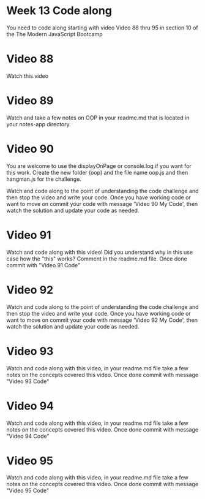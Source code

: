 # Week 13 Code along
You need to code along starting with video  Video 88 thru 95 in section 10 of the The Modern JavaScript Bootcamp

# Video 88 
Watch this video

# Video 89
Watch and take a few notes on OOP in your readme.md that is located in your notes-app directory.

# Video 90
You are welcome to use the displayOnPage or console.log if you want for this work. Create the new folder (oop) and the file name oop.js and then hangman.js for the challenge.

Watch and code along to the point of understanding the code challenge and then stop the video and write your code.  Once you have working code or want to move on commit your code with message 'Video 90 My Code', then watch the solution and update your code as needed.

# Video 91
Watch and code along with this video!  Did you understand why in this use case how the "this" works?  Comment in the readme.md file.  Once done commit with "Video 91 Code"

# Video 92
Watch and code along to the point of understanding the code challenge and then stop the video and write your code.  Once you have working code or want to move on commit your code with message 'Video 92 My Code', then watch the solution and update your code as needed.

# Video 93
Watch and code along with this video, in your readme.md file take a few notes on the concepts covered this video. Once done commit with message "Video 93 Code"

# Video 94
Watch and code along with this video, in your readme.md file take a few notes on the concepts covered this video. Once done commit with message "Video 94 Code"

# Video 95
Watch and code along with this video, in your readme.md file take a few notes on the concepts covered this video. Once done commit with message "Video 95 Code"

